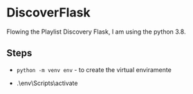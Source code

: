 # DiscoverFlask
 
 Flowing the Playlist Discovery Flask, I am using the python 3.8.

## Steps
 - <code>python -m venv env</code> -  to create the virtual enviramente

 - .\env\Scripts\activate